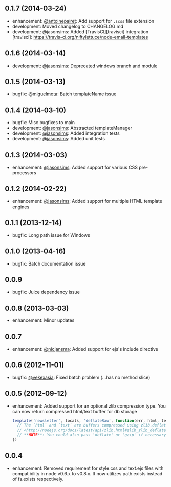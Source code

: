 [antoinepairet]: https://github.com/antoinepairet
[jasonsims]: https://github.com/jasonsims
[nicjansma]: https://github.com/nicjansma
[miguelmota]: https://github.com/miguelmota
[vekexasia]: https://github.com/vekexasia

## 0.1.7 (2014-03-24)
* enhancement: [@antoinepairet][antoinepairet]: Add support for `.scss` file extension
* development: Moved changelog to CHANGELOG.md
* development: @jasonsims: Added [TravisCI][travisci] integration
[travisci]: https://travis-ci.org/niftylettuce/node-email-templates

## 0.1.6 (2014-03-14)
* development: [@jasonsims][jasonsims]: Deprecated windows branch and module

## 0.1.5 (2014-03-13)
* bugfix: [@miguelmota][miguelmota]: Batch templateName issue

## 0.1.4 (2014-03-10)
* bugfix: Misc bugfixes to main
* development: [@jasonsims][jasonsims]: Abstracted templateManager
* development: [@jasonsims][jasonsims]: Added integration tests
* development: [@jasonsims][jasonsims]: Added unit tests

## 0.1.3 (2014-03-03)
* enhancement: [@jasonsims][jasonsims]: Added support for various CSS pre-processors

## 0.1.2 (2014-02-22)
* enhancement: [@jasonsims][jasonsims]: Added support for multiple HTML template engines

## 0.1.1 (2013-12-14)
* bugfix: Long path issue for Windows

## 0.1.0 (2013-04-16)
* bugfix: Batch documentation issue

## 0.0.9
* bugfix: Juice dependency issue

## 0.0.8 (2013-03-03)
* enhancement: Minor updates

## 0.0.7
* enhancement: [@nicjansma][nicjansma]: Added support for ejs's include directive

## 0.0.6 (2012-11-01)
* bugfix: [@vekexasia][vekexasia]: Fixed batch problem (...has no method slice)

## 0.0.5 (2012-09-12)
* enhancement: Added support for an optional zlib compression type. You can
  now return compressed html/text buffer for db storage

  ```javascript
  template('newsletter', locals, 'deflateRaw', function(err, html, text) {
    // The `html` and `text` are buffers compressed using zlib.deflateRaw
    // <http://nodejs.org/docs/latest/api/zlib.html#zlib_zlib_deflateraw_buf_callback>
    // **NOTE**: You could also pass 'deflate' or 'gzip' if necessary, and it works with batch rendering as well
  })
  ```

## 0.0.4
* enhancement: Removed requirement for style.css and text.ejs files with
  compatibility in node v0.6.x to v0.8.x. It now utilizes path.exists instead
  of fs.exists respectively.
